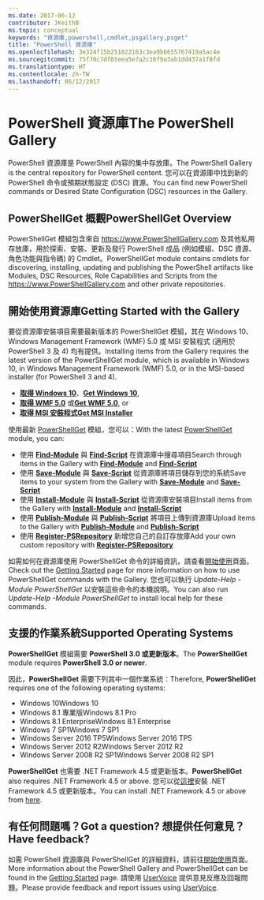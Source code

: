 ```yaml
---
ms.date: 2017-06-12
contributor: JKeithB
ms.topic: conceptual
keywords: "資源庫,powershell,cmdlet,psgallery,psget"
title: "PowerShell 資源庫"
ms.openlocfilehash: 3e324f15b251822163c3ea9b6655767419a5ac4e
ms.sourcegitcommit: 75f70c7df01eea5e7a2c16f9a3ab1dd437a1f8fd
ms.translationtype: HT
ms.contentlocale: zh-TW
ms.lasthandoff: 06/12/2017
---
```

# <a name="the-powershell-gallery"></a><span data-ttu-id="7c3dc-103">PowerShell 資源庫</span><span class="sxs-lookup"><span data-stu-id="7c3dc-103">The PowerShell Gallery</span></span>

<span data-ttu-id="7c3dc-104">PowerShell 資源庫是 PowerShell 內容的集中存放庫。</span><span class="sxs-lookup"><span data-stu-id="7c3dc-104">The PowerShell Gallery is the central repository for PowerShell content.</span></span> <span data-ttu-id="7c3dc-105">您可以在資源庫中找到新的 PowerShell 命令或預期狀態設定 (DSC) 資源。</span><span class="sxs-lookup"><span data-stu-id="7c3dc-105">You can find new PowerShell commands or Desired State Configuration (DSC) resources in the Gallery.</span></span>

## <a name="powershellget-overview"></a><span data-ttu-id="7c3dc-106">PowerShellGet 概觀</span><span class="sxs-lookup"><span data-stu-id="7c3dc-106">PowerShellGet Overview</span></span>

<span data-ttu-id="7c3dc-107">PowerShellGet 模組包含來自 https://www.PowerShellGallery.com 及其他私用存放庫，用於探索、安裝、更新及發行 PowerShell 成品 (例如模組、DSC 資源、角色功能與指令碼) 的 Cmdlet。</span><span class="sxs-lookup"><span data-stu-id="7c3dc-107">PowerShellGet module contains cmdlets for discovering, installing, updating and publishing the PowerShell artifacts like Modules, DSC Resources, Role Capabilities and Scripts from the https://www.PowerShellGallery.com and other private repositories.</span></span>

## <a name="getting-started-with-the-gallery"></a><span data-ttu-id="7c3dc-108">開始使用資源庫</span><span class="sxs-lookup"><span data-stu-id="7c3dc-108">Getting Started with the Gallery</span></span>

<span data-ttu-id="7c3dc-109">要從資源庫安裝項目需要最新版本的 PowerShellGet 模組，其在 Windows 10、Windows Management Framework (WMF) 5.0 或 MSI 安裝程式 (適用於 PowerShell 3 及 4) 均有提供。</span><span class="sxs-lookup"><span data-stu-id="7c3dc-109">Installing items from the Gallery requires the latest version of the PowerShellGet module, which is available in Windows 10, in Windows Management Framework (WMF) 5.0, or in the MSI-based installer (for PowerShell 3 and 4).</span></span>

- <span data-ttu-id="7c3dc-110">[**取得 Windows 10**](http://go.microsoft.com/fwlink/?LinkID=624830&clcid=0x409)、</span><span class="sxs-lookup"><span data-stu-id="7c3dc-110">[**Get Windows 10**](http://go.microsoft.com/fwlink/?LinkID=624830&clcid=0x409),</span></span>
- <span data-ttu-id="7c3dc-111">[**取得 WMF 5.0**](http://go.microsoft.com/fwlink/?LinkId=398175) 或</span><span class="sxs-lookup"><span data-stu-id="7c3dc-111">[**Get WMF 5.0**](http://go.microsoft.com/fwlink/?LinkId=398175), or</span></span>
- [<span data-ttu-id="7c3dc-112">**取得 MSI 安裝程式**</span><span class="sxs-lookup"><span data-stu-id="7c3dc-112">**Get MSI Installer**</span></span>](http://go.microsoft.com/fwlink/?LinkID=746217&clcid=0x409)

<span data-ttu-id="7c3dc-113">使用最新 [PowerShellGet](http://go.microsoft.com/fwlink/?LinkID=760387&clcid=0x409) 模組，您可以：</span><span class="sxs-lookup"><span data-stu-id="7c3dc-113">With the latest [PowerShellGet](http://go.microsoft.com/fwlink/?LinkID=760387&clcid=0x409) module, you can:</span></span>

-   <span data-ttu-id="7c3dc-114">使用 [**Find-Module**](http://go.microsoft.com/fwlink/?LinkID=760387&clcid=0x409) 與 [**Find-Script**](http://go.microsoft.com/fwlink/?LinkID=760387&clcid=0x409) 在資源庫中搜尋項目</span><span class="sxs-lookup"><span data-stu-id="7c3dc-114">Search through items in the Gallery with [**Find-Module**](http://go.microsoft.com/fwlink/?LinkID=760387&clcid=0x409) and [**Find-Script**](http://go.microsoft.com/fwlink/?LinkID=760387&clcid=0x409)</span></span>
-   <span data-ttu-id="7c3dc-115">使用 [**Save-Module**](http://go.microsoft.com/fwlink/?LinkID=760387&clcid=0x409) 與 [**Save-Script**](http://go.microsoft.com/fwlink/?LinkID=760387&clcid=0x409) 從資源庫將項目儲存到您的系統</span><span class="sxs-lookup"><span data-stu-id="7c3dc-115">Save items to your system from the Gallery with [**Save-Module**](http://go.microsoft.com/fwlink/?LinkID=760387&clcid=0x409) and [**Save-Script**](http://go.microsoft.com/fwlink/?LinkID=760387&clcid=0x409)</span></span>
-   <span data-ttu-id="7c3dc-116">使用 [**Install-Module**](http://go.microsoft.com/fwlink/?LinkID=760387&clcid=0x409) 與 [**Install-Script**](http://go.microsoft.com/fwlink/?LinkID=760387&clcid=0x409) 從資源庫安裝項目</span><span class="sxs-lookup"><span data-stu-id="7c3dc-116">Install items from the Gallery with [**Install-Module**](http://go.microsoft.com/fwlink/?LinkID=760387&clcid=0x409) and [**Install-Script**](http://go.microsoft.com/fwlink/?LinkID=760387&clcid=0x409)</span></span>
-   <span data-ttu-id="7c3dc-117">使用 [**Publish-Module**](http://go.microsoft.com/fwlink/?LinkID=760387&clcid=0x409) 與 [**Publish-Script**](http://go.microsoft.com/fwlink/?LinkID=760387&clcid=0x409) 將項目上傳到資源庫</span><span class="sxs-lookup"><span data-stu-id="7c3dc-117">Upload items to the Gallery with [**Publish-Module**](http://go.microsoft.com/fwlink/?LinkID=760387&clcid=0x409) and [**Publish-Script**](http://go.microsoft.com/fwlink/?LinkID=760387&clcid=0x409)</span></span>
-   <span data-ttu-id="7c3dc-118">使用 [**Register-PSRepository**](http://go.microsoft.com/fwlink/?LinkID=760387&clcid=0x409) 新增您自己的自訂存放庫</span><span class="sxs-lookup"><span data-stu-id="7c3dc-118">Add your own custom repository with [**Register-PSRepository**](http://go.microsoft.com/fwlink/?LinkID=760387&clcid=0x409)</span></span>

<span data-ttu-id="7c3dc-119">如需如何在資源庫使用 PowerShellGet 命令的詳細資訊，請查看[開始使用](psgallery/psgallery_gettingstarted.md)頁面。</span><span class="sxs-lookup"><span data-stu-id="7c3dc-119">Check out the [Getting Started](psgallery/psgallery_gettingstarted.md) page for more information on how to use PowerShellGet commands with the Gallery.</span></span> <span data-ttu-id="7c3dc-120">您也可以執行 *Update-Help -Module PowerShellGet* 以安裝這些命令的本機說明。</span><span class="sxs-lookup"><span data-stu-id="7c3dc-120">You can also run *Update-Help -Module PowerShellGet* to install local help for these commands.</span></span>

## <a name="supported-operating-systems"></a><span data-ttu-id="7c3dc-121">支援的作業系統</span><span class="sxs-lookup"><span data-stu-id="7c3dc-121">Supported Operating Systems</span></span>

<span data-ttu-id="7c3dc-122">**PowerShellGet** 模組需要 **PowerShell 3.0 或更新版本**。</span><span class="sxs-lookup"><span data-stu-id="7c3dc-122">The **PowerShellGet** module requires **PowerShell 3.0 or newer**.</span></span>

<span data-ttu-id="7c3dc-123">因此，**PowerShellGet** 需要下列其中一個作業系統：</span><span class="sxs-lookup"><span data-stu-id="7c3dc-123">Therefore, **PowerShellGet** requires one of the following operating systems:</span></span>

- <span data-ttu-id="7c3dc-124">Windows 10</span><span class="sxs-lookup"><span data-stu-id="7c3dc-124">Windows 10</span></span>
- <span data-ttu-id="7c3dc-125">Windows 8.1 專業版</span><span class="sxs-lookup"><span data-stu-id="7c3dc-125">Windows 8.1 Pro</span></span>
- <span data-ttu-id="7c3dc-126">Windows 8.1 Enterprise</span><span class="sxs-lookup"><span data-stu-id="7c3dc-126">Windows 8.1 Enterprise</span></span>
- <span data-ttu-id="7c3dc-127">Windows 7 SP1</span><span class="sxs-lookup"><span data-stu-id="7c3dc-127">Windows 7 SP1</span></span>
- <span data-ttu-id="7c3dc-128">Windows Server 2016 TP5</span><span class="sxs-lookup"><span data-stu-id="7c3dc-128">Windows Server 2016 TP5</span></span>
- <span data-ttu-id="7c3dc-129">Windows Server 2012 R2</span><span class="sxs-lookup"><span data-stu-id="7c3dc-129">Windows Server 2012 R2</span></span>
- <span data-ttu-id="7c3dc-130">Windows Server 2008 R2 SP1</span><span class="sxs-lookup"><span data-stu-id="7c3dc-130">Windows Server 2008 R2 SP1</span></span>

<span data-ttu-id="7c3dc-131">**PowerShellGet** 也需要 .NET Framework 4.5 或更新版本。</span><span class="sxs-lookup"><span data-stu-id="7c3dc-131">**PowerShellGet** also  requires .NET Framework 4.5 or above.</span></span> <span data-ttu-id="7c3dc-132">您可以從[這裡](https://msdn.microsoft.com/en-us/library/5a4x27ek.aspx)安裝 .NET Framework 4.5 或更新版本。</span><span class="sxs-lookup"><span data-stu-id="7c3dc-132">You can install .NET Framework 4.5 or above from [here](https://msdn.microsoft.com/en-us/library/5a4x27ek.aspx).</span></span>


## <a name="got-a-question-have-feedback"></a><span data-ttu-id="7c3dc-133">有任何問題嗎？</span><span class="sxs-lookup"><span data-stu-id="7c3dc-133">Got a question?</span></span> <span data-ttu-id="7c3dc-134">想提供任何意見？</span><span class="sxs-lookup"><span data-stu-id="7c3dc-134">Have feedback?</span></span>

<span data-ttu-id="7c3dc-135">如需 PowerShell 資源庫與 PowerShellGet 的詳細資料，請前往[開始使用](psgallery/psgallery_gettingstarted.md)頁面。</span><span class="sxs-lookup"><span data-stu-id="7c3dc-135">More information about the PowerShell Gallery and PowerShellGet can be found in the [Getting Started](psgallery/psgallery_gettingstarted.md) page.</span></span> <span data-ttu-id="7c3dc-136">請使用 [UserVoice](http://windowsserver.uservoice.com/forums/301869-powershell) 提供意見反應及回報問題。</span><span class="sxs-lookup"><span data-stu-id="7c3dc-136">Please provide feedback and report issues using [UserVoice](http://windowsserver.uservoice.com/forums/301869-powershell).</span></span>

